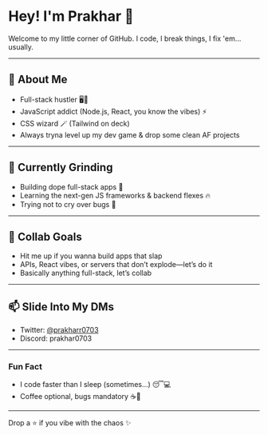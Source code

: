 # Hey! I'm Prakhar 🗿

Welcome to my little corner of GitHub. I code, I break things, I fix 'em… usually.  

---

## 👀 About Me
- Full-stack hustler 🖥️💨  
- JavaScript addict (Node.js, React, you know the vibes) ⚡  
- CSS wizard 🪄 (Tailwind on deck)  
- Always tryna level up my dev game & drop some clean AF projects  

---

## 🌱 Currently Grinding
- Building dope full-stack apps 🚀  
- Learning the next-gen JS frameworks & backend flexes 🔥  
- Trying not to cry over bugs 🫠  

---

## 💞️ Collab Goals
- Hit me up if you wanna build apps that slap  
- APIs, React vibes, or servers that don’t explode—let’s do it  
- Basically anything full-stack, let’s collab  

---

## 📫 Slide Into My DMs
- Twitter: [@prakharr0703](https://x.com/prakhar0703)  
- Discord: prakhar0703  

---

### Fun Fact
- I code faster than I sleep (sometimes…) 😴💻  
- Coffee optional, bugs mandatory ☕🐞  

---

Drop a ⭐ if you vibe with the chaos ✨


<!---
prakhar0703/prakhar0703 is a ✨ special ✨ repository because its `README.md` (this file) appears on your GitHub profile.
You can click the Preview link to take a look at your changes.
--->
